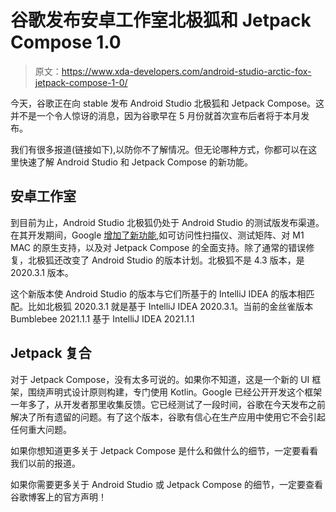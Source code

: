 # 谷歌发布安卓工作室北极狐和 Jetpack Compose 1.0

> 原文：<https://www.xda-developers.com/android-studio-arctic-fox-jetpack-compose-1-0/>

今天，谷歌正在向 stable 发布 Android Studio 北极狐和 Jetpack Compose。这并不是一个令人惊讶的消息，因为谷歌早在 5 月份就首次宣布后者将于本月发布。

我们有很多报道(链接如下),以防你不了解情况。但无论哪种方式，你都可以在这里快速了解 Android Studio 和 Jetpack Compose 的新功能。

## 安卓工作室

到目前为止，Android Studio 北极狐仍处于 Android Studio 的测试版发布渠道。在其开发期间，Google [增加了新功能](https://www.xda-developers.com/android-studio-emulator-rollable-phones/),如可访问性扫描仪、测试矩阵、对 M1 MAC 的原生支持，以及对 Jetpack Compose 的全面支持。除了通常的错误修复，北极狐还改变了 Android Studio 的版本计划。北极狐不是 4.3 版本，是 2020.3.1 版本。

这个新版本使 Android Studio 的版本与它们所基于的 IntelliJ IDEA 的版本相匹配。比如北极狐 2020.3.1 就是基于 IntelliJ IDEA 2020.3.1。当前的金丝雀版本 Bumblebee 2021.1.1 基于 IntelliJ IDEA 2021.1.1

## Jetpack 复合

对于 Jetpack Compose，没有太多可说的。如果你不知道，这是一个新的 UI 框架，围绕声明式设计原则构建，专门使用 Kotlin。Google 已经公开开发这个框架一年多了，从开发者那里收集反馈。它已经测试了一段时间，谷歌在今天发布之前解决了所有遗留的问题。有了这个版本，谷歌有信心在生产应用中使用它不会引起任何重大问题。

如果你想知道更多关于 Jetpack Compose 是什么和做什么的细节，一定要看看我们以前的报道。

如果你需要更多关于 Android Studio 或 Jetpack Compose 的细节，一定要查看谷歌博客上的官方声明！